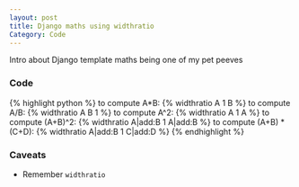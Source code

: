 ```yaml
---
layout: post
title: Django maths using widthratio
Category: Code
---
```


Intro about Django template maths being one of my pet peeves

### Code
{% highlight python %}
to compute A*B: {% widthratio A 1 B %}
to compute A/B: {% widthratio A B 1 %}
to compute A^2: {% widthratio A 1 A %}
to compute (A+B)^2: {% widthratio A|add:B 1 A|add:B %}
to compute (A+B) * (C+D): {% widthratio A|add:B 1 C|add:D %}
{% endhighlight %}

### Caveats
- Remember `widthratio`